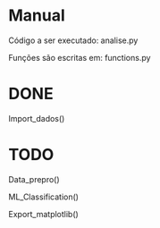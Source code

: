 # Manual

Código a ser executado: analise.py

Funções são escritas em: functions.py

# DONE

Import_dados()

# TODO

Data_prepro()

ML_Classification()

Export_matplotlib()